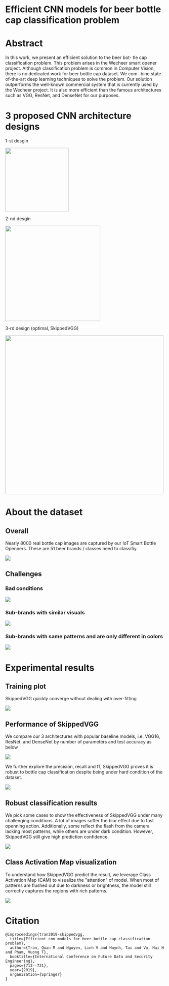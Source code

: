 # Efficient CNN models for beer bottle cap classification problem

# Abstract
In this work, we present an efficient solution to the beer bot- tle cap classification problem. This problem arises in the Wecheer smart opener project. Although classification problem is common in Computer Vision, there is no dedicated work for beer bottle cap dataset. We com- bine state-of-the-art deep learning techniques to solve the problem. Our solution outperforms the well-known commercial system that is currently used by the Wecheer project. It is also more efficient than the famous architectures such as VGG, ResNet, and DenseNet for our purposes.

# 3 proposed CNN architecture designs

1-st desgin

<img src="figures/1st_design.png" width=200/>

2-nd desgin

<img src="figures/2nd_design.png" width=300/>

3-rd design (optimal, SkippedVGG)

<img src="figures/3rd_design.png" width=500/>

# About the dataset

## Overall
Nearly 8000 real bottle cap images are captured by our IoT Smart Bottle Openners. These are 51 beer brands / classes need to classifiy.

<img src="figures/overall_dataset.png" />

## Challenges

### Bad conditions

<img src="figures/bad_conditions.png" />

### Sub-brands with similar visuals

<img src="figures/similar_visuals.png" />

### Sub-brands with same patterns and are only different in colors

<img src="figures/same_features.png" />


# Experimental results

## Training plot

SkippedVGG quickly converge without dealing with over-fitting

<img src="figures/training_plot.png" />

## Performance of SkippedVGG

We compare our 3 architectures with popular baseline models, i.e. VGG16, ResNet, and DenseNet by number of parameters and test accuracy as below

<img src="figures/hyperparameters.png" />


We further explore the precision, recall and f1, SkippedVGG proves it is robust to bottle cap classification despite being under hard condition of the dataset.

<img src="figures/performance.png" />


## Robust classification results

We pick some cases to show the effectiveness of SkippedVGG under many challenging conditions. A lot of images suffer the blur effect due to fast openning action. Additionally, some reflect the flash from the camera lacking most patterns, while others are under dark condition. However, SkippedVGG still give high prediction confidence.

<img src="figures/robust_classification.png" />

## Class Activation Map visualization

To understand how SkippedVGG predict the result, we leverage Class Activation Map (CAM) to visualize the "attention" of model. When most of patterns are flushed out due to darkness or brightness, the model still correctly captures the regions with rich patterns.

<img src="figures/cam_visualization.png" />

# Citation
```
@inproceedings{tran2019-skippedvgg,
  title={Efficient cnn models for beer bottle cap classification problem},
  author={Tran, Quan M and Nguyen, Linh V and Huynh, Tai and Vo, Hai H and Pham, Vuong T},
  booktitle={International Conference on Future Data and Security Engineering},
  pages={713--721},
  year={2019},
  organization={Springer}
}
```